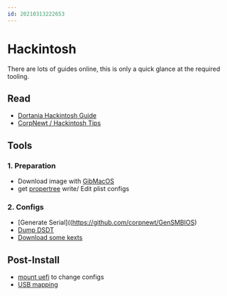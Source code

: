 ```yaml
---
id: 20210313222653
---
```


# Hackintosh

There are lots of guides online, this is only a quick glance at the required tooling.

## Read

- [Dortania Hackintosh Guide](https://dortania.github.io/OpenCore-Install-Guide/)
- [CorpNewt / Hackintosh Tips](https://github.com/corpnewt/Hackintosh-Tips-And-Tricks)

## Tools

### 1. Preparation

- Download image with [GibMacOS](https://github.com/corpnewt/gibMacOS)
- get [propertree](https://github.com/corpnewt/ProperTree) write/ Edit plist configs

### 2. Configs

- [Generate Serial]((https://github.com/corpnewt/GenSMBIOS)
- [Dump DSDT](https://github.com/corpnewt/SSDTTime)
- [Download some kexts](https://github.com/corpnewt/Lilu-and-Friends)

## Post-Install

- [mount uefi](https://github.com/corpnewt/MountEFI) to change configs
- [USB mapping](https://github.com/corpnewt/USBMap)
